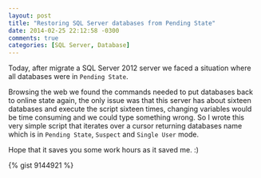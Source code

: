```yaml
---
layout: post
title: "Restoring SQL Server databases from Pending State"
date: 2014-02-25 22:12:58 -0300
comments: true
categories: [SQL Server, Database]
---
```


Today, after migrate a SQL Server 2012 server we faced a situation where all databases were in `Pending State`.


Browsing the web we found the commands needed to put databases back to online state again<!-- more -->, the only issue was that this server has about sixteen databases and execute the script sixteen times, changing variables would be time consuming and we could type something wrong. So I wrote this very simple script that iterates over a cursor returning  databases name which is in ```Pending State```, ```Suspect``` and ```Single User``` mode.

Hope that it saves you some work hours as it saved me. :)


{% gist 9144921 %}